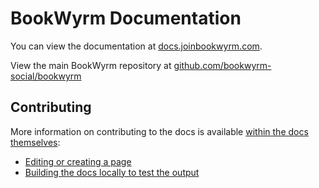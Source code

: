 # BookWyrm Documentation

You can view the documentation at [docs.joinbookwyrm.com](https://docs.joinbookwyrm.com).

View the main BookWyrm repository at [github.com/bookwyrm-social/bookwyrm](https://github.com/bookwyrm-social/bookwyrm)

## Contributing

More information on contributing to the docs is available [within the docs themselves]([https://docs.joinbookwyrm.com/documentation.html):

* [Editing or creating a page](https://docs.joinbookwyrm.com/documentation.html#editing-or-creating-a-documentation-page)
* [Building the docs locally to test the output](https://docs.joinbookwyrm.com/documentation.html#building-docs-locally)
